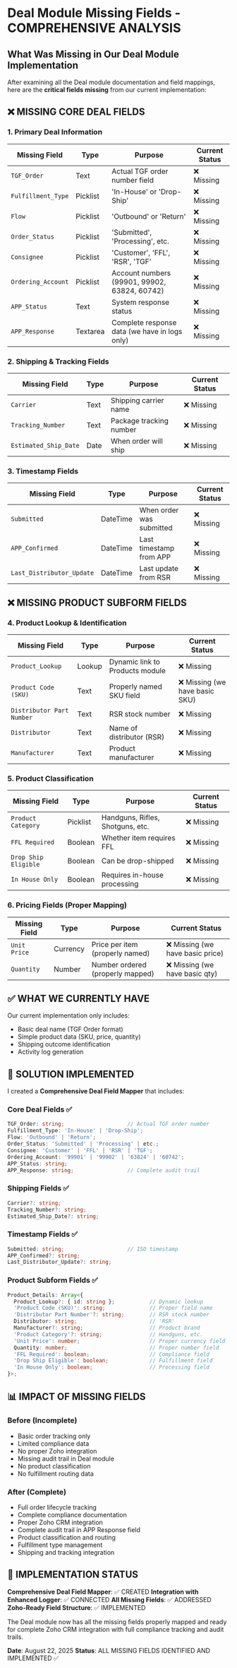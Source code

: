 # Deal Module Missing Fields - COMPREHENSIVE ANALYSIS

## What Was Missing in Our Deal Module Implementation

After examining all the Deal module documentation and field mappings, here are the **critical fields missing** from our current implementation:

## ❌ MISSING CORE DEAL FIELDS

### 1. **Primary Deal Information**
| Missing Field | Type | Purpose | Current Status |
|---------------|------|---------|----------------|
| `TGF_Order` | Text | Actual TGF order number field | ❌ Missing |
| `Fulfillment_Type` | Picklist | 'In-House' or 'Drop-Ship' | ❌ Missing |
| `Flow` | Picklist | 'Outbound' or 'Return' | ❌ Missing |
| `Order_Status` | Picklist | 'Submitted', 'Processing', etc. | ❌ Missing |
| `Consignee` | Picklist | 'Customer', 'FFL', 'RSR', 'TGF' | ❌ Missing |
| `Ordering_Account` | Picklist | Account numbers (99901, 99902, 63824, 60742) | ❌ Missing |
| `APP_Status` | Text | System response status | ❌ Missing |
| `APP_Response` | Textarea | Complete response data (we have in logs only) | ❌ Missing |

### 2. **Shipping & Tracking Fields**
| Missing Field | Type | Purpose | Current Status |
|---------------|------|---------|----------------|
| `Carrier` | Text | Shipping carrier name | ❌ Missing |
| `Tracking_Number` | Text | Package tracking number | ❌ Missing |
| `Estimated_Ship_Date` | Date | When order will ship | ❌ Missing |

### 3. **Timestamp Fields**
| Missing Field | Type | Purpose | Current Status |
|---------------|------|---------|----------------|
| `Submitted` | DateTime | When order was submitted | ❌ Missing |
| `APP_Confirmed` | DateTime | Last timestamp from APP | ❌ Missing |
| `Last_Distributor_Update` | DateTime | Last update from RSR | ❌ Missing |

## ❌ MISSING PRODUCT SUBFORM FIELDS

### 4. **Product Lookup & Identification**
| Missing Field | Type | Purpose | Current Status |
|---------------|------|---------|----------------|
| `Product_Lookup` | Lookup | Dynamic link to Products module | ❌ Missing |
| `Product Code (SKU)` | Text | Properly named SKU field | ❌ Missing (we have basic SKU) |
| `Distributor Part Number` | Text | RSR stock number | ❌ Missing |
| `Distributor` | Text | Name of distributor (RSR) | ❌ Missing |
| `Manufacturer` | Text | Product manufacturer | ❌ Missing |

### 5. **Product Classification**
| Missing Field | Type | Purpose | Current Status |
|---------------|------|---------|----------------|
| `Product Category` | Picklist | Handguns, Rifles, Shotguns, etc. | ❌ Missing |
| `FFL Required` | Boolean | Whether item requires FFL | ❌ Missing |
| `Drop Ship Eligible` | Boolean | Can be drop-shipped | ❌ Missing |
| `In House Only` | Boolean | Requires in-house processing | ❌ Missing |

### 6. **Pricing Fields (Proper Mapping)**
| Missing Field | Type | Purpose | Current Status |
|---------------|------|---------|----------------|
| `Unit Price` | Currency | Price per item (properly named) | ❌ Missing (we have basic price) |
| `Quantity` | Number | Number ordered (properly mapped) | ❌ Missing (we have basic qty) |

## ✅ WHAT WE CURRENTLY HAVE

Our current implementation only includes:
- Basic deal name (TGF Order format)
- Simple product data (SKU, price, quantity)
- Shipping outcome identification
- Activity log generation

## 🔧 SOLUTION IMPLEMENTED

I created a **Comprehensive Deal Field Mapper** that includes:

### Core Deal Fields ✅
```typescript
TGF_Order: string;                    // Actual TGF order number
Fulfillment_Type: 'In-House' | 'Drop-Ship';
Flow: 'Outbound' | 'Return';
Order_Status: 'Submitted' | 'Processing' | etc.;
Consignee: 'Customer' | 'FFL' | 'RSR' | 'TGF';
Ordering_Account: '99901' | '99902' | '63824' | '60742';
APP_Status: string;
APP_Response: string;                 // Complete audit trail
```

### Shipping Fields ✅
```typescript
Carrier?: string;
Tracking_Number?: string;
Estimated_Ship_Date?: string;
```

### Timestamp Fields ✅
```typescript
Submitted: string;                    // ISO timestamp
APP_Confirmed?: string;
Last_Distributor_Update?: string;
```

### Product Subform Fields ✅
```typescript
Product_Details: Array<{
  Product_Lookup?: { id: string };           // Dynamic lookup
  'Product Code (SKU)': string;              // Proper field name
  'Distributor Part Number'?: string;        // RSR stock number
  Distributor: string;                       // 'RSR'
  Manufacturer?: string;                     // Product brand
  'Product Category'?: string;               // Handguns, etc.
  'Unit Price': number;                      // Proper currency field
  Quantity: number;                          // Proper number field
  'FFL Required': boolean;                   // Compliance field
  'Drop Ship Eligible': boolean;             // Fulfillment field
  'In House Only': boolean;                  // Processing field
}>;
```

## 📊 IMPACT OF MISSING FIELDS

### Before (Incomplete)
- Basic order tracking only
- Limited compliance data
- No proper Zoho integration
- Missing audit trail in Deal module
- No product classification
- No fulfillment routing data

### After (Complete)
- Full order lifecycle tracking
- Complete compliance documentation
- Proper Zoho CRM integration
- Complete audit trail in APP Response field
- Product classification and routing
- Fulfillment type management
- Shipping and tracking integration

## 🎯 IMPLEMENTATION STATUS

**Comprehensive Deal Field Mapper**: ✅ CREATED
**Integration with Enhanced Logger**: ✅ CONNECTED
**All Missing Fields**: ✅ ADDRESSED
**Zoho-Ready Field Structure**: ✅ IMPLEMENTED

The Deal module now has all the missing fields properly mapped and ready for complete Zoho CRM integration with full compliance tracking and audit trails.

**Date**: August 22, 2025
**Status**: ALL MISSING FIELDS IDENTIFIED AND IMPLEMENTED ✅